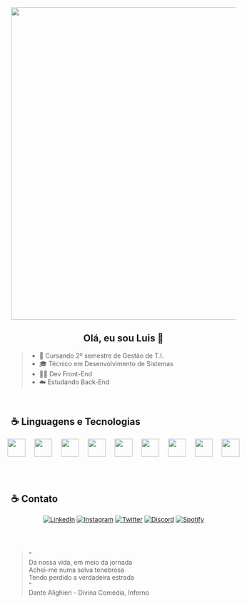 <div style="width: 100%; align="center">
    <img src="https://i.pinimg.com/736x/1a/5e/21/1a5e21de9d4c9c2ba7d1259139746205.jpg" width="700px"/>
</div>

## <center> Olá, eu sou Luis 👋 </center> 
> * 📕 Cursando 2º semestre de Gestão de T.I.
> * 🎓 Técnico em Desenvolvimento de Sistemas
> * 🧑‍💻 Dev Front-End
> * ☁️ Estudando Back-End



<br>


## ☕ Linguagens e Tecnologias 
<div style="width: 100%; display: flex; flex-direction: row; justify-content: center; align-items: center; gap: 20px"> 
    <img src="https://cdn.jsdelivr.net/gh/devicons/devicon@latest/icons/c/c-plain.svg" width="40px"/>
    <img src="https://cdn.jsdelivr.net/gh/devicons/devicon@latest/icons/csharp/csharp-plain.svg" width="40px"/>
    <img src="https://cdn.jsdelivr.net/gh/devicons/devicon@latest/icons/html5/html5-plain.svg" width="40px"/>
    <img src="https://cdn.jsdelivr.net/gh/devicons/devicon@latest/icons/css3/css3-plain.svg" width="40px"/>
    <img src="https://cdn.jsdelivr.net/gh/devicons/devicon@latest/icons/javascript/javascript-plain.svg" width="40px"/>
    <img src="https://cdn.jsdelivr.net/gh/devicons/devicon@latest/icons/react/react-original.svg" width="40px"/>
    <img src="https://cdn.jsdelivr.net/gh/devicons/devicon@latest/icons/nodejs/nodejs-plain.svg" width="40px"/>
    <img src="https://cdn.jsdelivr.net/gh/devicons/devicon@latest/icons/mysql/mysql-original.svg" width="40px"/>
    <img src="https://cdn.jsdelivr.net/gh/devicons/devicon@latest/icons/python/python-original.svg" width="40px"/>
</div>
<br>
<br>
<br>

## ☕ Contato
<center>

[![LinkedIn](https://img.shields.io/badge/LinkedIn-333c3b?style=for-the-badge&logo=linkedin&logoColor=white)](https://www.linkedin.com/in/luis-andrade-a6ab2b284)
[![Instagram](https://img.shields.io/badge/Instagram-484a4c?style=for-the-badge&logo=instagram&logoColor=white)](https://www.instagram.com/luis.anddd?igsh=MWF2cTBhcmU1eWpqNw==)
[![Twitter](https://img.shields.io/badge/Twitter-333c3b?style=for-the-badge&logo=twitter&logoColor=white)](https://twitter.com/euAnddd)
[![Discord](https://img.shields.io/badge/Discord-484a4c?style=for-the-badge&logo=discord&logoColor=white)](https://discord.com/users/689272566338027521)
[![Spotify](https://img.shields.io/badge/Spotify-333c3b?&style=for-the-badge&logo=spotify&logoColor=white)](https://open.spotify.com/user/31wq5w6jagmmexdnqi4uv4bt6f4m?si=711210b01c0647e4)

</center>
<br>
<br>

> " <br> 
> Da nossa vida, em meio da jornada <br> 
> Achei-me numa selva tenebrosa <br> 
> Tendo perdido a verdadeira estrada <br>
>" <br>
> Dante Alighieri - Divina Comédia, Inferno





          
          


